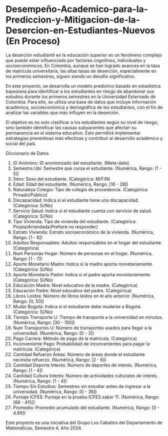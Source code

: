 # Desempeño-Academico-para-la-Prediccion-y-Mitigacion-de-la-Desercion-en-Estudiantes-Nuevos (En Proceso)

La deserción estudiantil en la educación superior es un fenómeno complejo que puede estar influenciado por factores cognitivos, individuales y socioeconómicos. En Colombia, aunque se han logrado avances en la tasa de matrícula universitaria, las altas tasas de deserción, especialmente en los primeros semestres, siguen siendo un desafío significativo.

En este proyecto, se desarrolla un modelo predictivo basado en estadística bayesiana para identificar a los estudiantes en riesgo de abandonar sus estudios durante los primeros semestres en la Universidad Externado de Colombia. Para ello, se utiliza una base de datos que incluye información académica, socioeconómica y demográfica de los estudiantes, con el fin de analizar las variables que más influyen en la deserción.

El objetivo es no solo clasificar a los estudiantes según su nivel de riesgo, sino también identificar las causas subyacentes que afectan su permanencia en el sistema educativo. Esto permitirá implementar estrategias preventivas más efectivas y contribuir al desarrollo académico y social del país.

Diccionario de Datos
1. ID Anónimo: ID anonimizado del estudiante. (Meta-dato)
2. Semestre Ubi: Semestre que cursa el estudiante. (Numérica, Rango: [1 - 5])
3. Sexo: Sexo del estudiante. (Categórica: M/F/N)
4. Edad: Edad del estudiante. (Numérica, Rango: [16 - 28])
5. Naturaleza Colegio: Tipo de colegio de procedencia. (Categórica: Privado/Público)
6. Discapacidad: Indica si el estudiante tiene una discapacidad. (Categórica: Sí/No)
7. Servicio Salud: Indica si el estudiante cuenta con servicio de salud. (Categórica: Sí/No)
8. Tipo Vivienda: Tipo de vivienda del estudiante. (Categórica: Propia/Arrendada/Prefiere no responder)
9. Estrato Vivienda: Estrato socioeconómico de la vivienda. (Numérica, Rango: [1 - 6])
10. Adultos Responsables: Adultos responsables en el hogar del estudiante. (Categórica)
11. Num Personas Hogar: Número de personas en el hogar. (Numérica, Rango: [1 - 7])
12. Aporte Monetario Madre: Indica si la madre aporta monetariamente. (Categórica: Sí/No)
13. Aporte Monetario Padre: Indica si el padre aporta monetariamente. (Categórica: Sí/No)
14. Educación Madre: Nivel educativo de la madre. (Categórica)
15. Educación Padre: Nivel educativo del padre. (Categórica)
16. Libros Leídos: Número de libros leídos en el año anterior. (Numérica, Rango: [0, 50])
17. Mudar Bogotá: Indica si el estudiante debe mudarse a Bogotá. (Categórica: Sí/No)
18. Tiempo Transporte U: Tiempo de transporte a la universidad en minutos. (Numérica, Rango: [30 - 150])
19. Num Transportes U: Número de transportes usados para llegar a la universidad. (Numérica, Rango: [0 - 3])
20. Pago Carrera: Método de pago de la matrícula. (Categórica)
21. Inconveniente Pago: Probabilidad de inconvenientes para pagar la matrícula. (Categórica)
22. Cantidad Refuerzo Áreas: Número de áreas donde el estudiante necesita refuerzo. (Numérica, Rango: [2 - 6])
23. Cantidad Deporte Interés: Número de deportes de interés. (Numérica, Rango: [1 - 4])
24. Cantidad Cultura Interés: Número de actividades culturales de interés. (Numérica, Rango: [1 - 4])
25. Tiempo Sin Estudios: Semestres sin estudiar antes de ingresar a la universidad. (Numérica, Rango: [0 - 36])
26. Puntaje ICFES: Puntaje en la prueba ICFES saber 11. (Numérica, Rango: [69 - 415])
27. Promedio: Promedio acumulado del estudiante. (Numérica, Rango: [0 - 4.89])

Este proyecto es una iniciativa del Grupo Los Caballos del Departamento de Matemáticas, Semestre 4, Año 2024.
